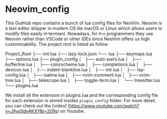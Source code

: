 # Neovim_config

This GutHub repo contains a bunch of lua config files for NeoVim. Neovim is a text editor shipper in modern OS lile macOS or Linux which
allows users to modify files easily in termianl. Nowadays, for `Pro` programmers they use Neovim rather than VSCode or other IDEs since NeoVim 
offers us high customizability. The project root is listed as follow

Project_Root
├── init.lua
├── lazy-lock.json
└── lua
    ├── keymaps.lua
    ├── options.lua
    ├── plugin_config
    │   ├── auto-pairs.lua
    │   ├── bufferline.lua
    │   ├── colorscheme.lua
    │   ├── completions.lua
    │   ├── devicon.lua
    │   ├── indent-blankline.lua
    │   ├── init.lua
    │   ├── lsp-config.lua
    │   ├── lualine.lua
    │   ├── nvim-comment.lua
    │   ├── nvim-tree.lua
    │   ├── telescope.lua
    │   ├── toggle-term.lua
    │   └── treesitter.lua
    └── plugins.lua


We install all the extension in plugins.lua and the corresponding config file for each extension is stored insides ```plugin_config``` folder.
For more detail, you can check out the [video] (https://www.youtube.com/watch?v=J9yqSdvAKXY&t=209s) on Youtube.
